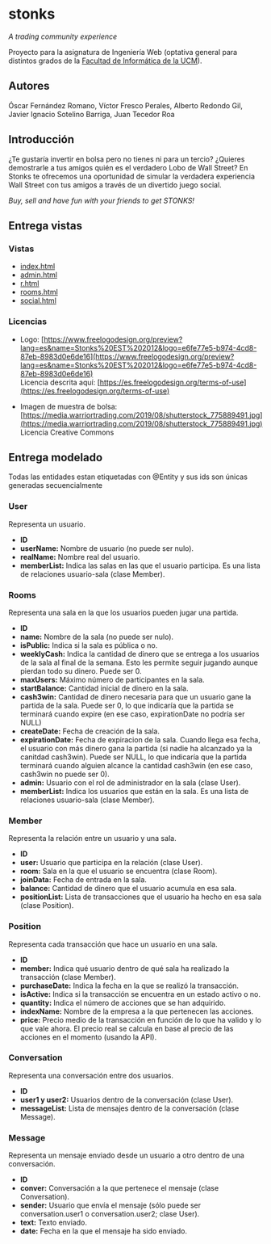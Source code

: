 # stonks

_A trading community experience_

Proyecto para la asignatura de Ingeniería Web (optativa general para distintos grados de la [Facultad de Informática de la UCM](https://informatica.ucm.es/)).

## Autores

Óscar Fernández Romano, Víctor Fresco Perales, Alberto Redondo Gil, Javier Ignacio Sotelino Barriga, Juan Tecedor Roa

## Introducción

¿Te gustaría invertir en bolsa pero no tienes ni para un tercio? ¿Quieres demostrarle a tus amigos quién es el verdadero Lobo de Wall Street? En Stonks te ofrecemos una oportunidad de simular la verdadera experiencia Wall Street con tus amigos a través de un divertido juego social.

_Buy, sell and have fun with your friends to get STONKS!_

## Entrega vistas

### Vistas

*   [index.html](localhost:8080)
*   [admin.html](localhost:8080/admin)
*   [r.html](localhost:8080/r)
*   [rooms.html](localhost:8080/rooms)
*   [social.html](localhost:8080/social)

### Licencias

*   Logo: [https://www.freelogodesign.org/preview?lang=es&name=Stonks%20EST%202012&logo=e6fe77e5-b974-4cd8-87eb-8983d0e6de16](https://www.freelogodesign.org/preview?lang=es&name=Stonks%20EST%202012&logo=e6fe77e5-b974-4cd8-87eb-8983d0e6de16)  
    Licencia descrita aquí: [https://es.freelogodesign.org/terms-of-use](https://es.freelogodesign.org/terms-of-use)

*   Imagen de muestra de bolsa: [https://media.warriortrading.com/2019/08/shutterstock_775889491.jpg](https://media.warriortrading.com/2019/08/shutterstock_775889491.jpg)  
    Licencia Creative Commons

## Entrega modelado

Todas las entidades estan etiquetadas con @Entity y sus ids son únicas generadas secuencialmente

### User

Representa un usuario.

*   **ID**
*   **userName:** Nombre de usuario (no puede ser nulo).
*   **realName:** Nombre real del usuario.
*   **memberList:** Indica las salas en las que el usuario participa. Es una lista de relaciones usuario-sala (clase Member).

### Rooms

Representa una sala en la que los usuarios pueden jugar una partida.

*   **ID**
*   **name:** Nombre de la sala (no puede ser nulo).
*   **isPublic:** Indica si la sala es pública o no.
*   **weeklyCash:** Indica la cantidad de dinero que se entrega a los usuarios de la sala al final de la semana. Esto les permite seguir jugando aunque pierdan todo su dinero. Puede ser 0.
*   **maxUsers:** Máximo número de participantes en la sala.
*   **startBalance:** Cantidad inicial de dinero en la sala.
*   **cash3win:** Cantidad de dinero necesaria para que un usuario gane la partida de la sala. Puede ser 0, lo que indicaría que la partida se terminará cuando expire (en ese caso, expirationDate no podría ser NULL)
*   **createDate:** Fecha de creación de la sala.
*   **expirationDate:** Fecha de expiracion de la sala. Cuando llega esa fecha, el usuario con más dinero gana la partida (si nadie ha alcanzado ya la canitdad cash3win). Puede ser NULL, lo que indicaría que la partida terminará cuando alguien alcance la cantidad cash3win (en ese caso, cash3win no puede ser 0).
*   **admin:** Usuario con el rol de administrador en la sala (clase User).
*   **memberList:** Indica los usuarios que están en la sala. Es una lista de relaciones usuario-sala (clase Member).

### Member

Representa la relación entre un usuario y una sala.

*   **ID**
*   **user:** Usuario que participa en la relación (clase User).
*   **room:** Sala en la que el usuario se encuentra (clase Room).
*   **joinData:** Fecha de entrada en la sala.
*   **balance:** Cantidad de dinero que el usuario acumula en esa sala.
*   **positionList:** Lista de transacciones que el usuario ha hecho en esa sala (clase Position).

### Position

Representa cada transacción que hace un usuario en una sala.

*   **ID**
*   **member:** Indica qué usuario dentro de qué sala ha realizado la transacción (clase Member).
*   **purchaseDate:** Indica la fecha en la que se realizó la transacción.
*   **isActive:** Indica si la transacción se encuentra en un estado activo o no.
*   **quantity:** Indica el número de acciones que se han adquirido.
*   **indexName:** Nombre de la empresa a la que pertenecen las acciones.
*   **price:** Precio medio de la transacción en función de lo que ha valido y lo que vale ahora. El precio real se calcula en base al precio de las acciones en el momento (usando la API).

### Conversation

Representa una conversación entre dos usuarios.

*   **ID**
*   **user1 y user2:** Usuarios dentro de la conversación (clase User).
*   **messageList:** Lista de mensajes dentro de la conversación (clase Message).

### Message

Representa un mensaje enviado desde un usuario a otro dentro de una conversación.

*   **ID**
*   **conver:** Conversación a la que pertenece el mensaje (clase Conversation).
*   **sender:** Usuario que envía el mensaje (sólo puede ser conversation.user1 o conversation.user2; clase User).
*   **text:** Texto enviado.
*   **date:** Fecha en la que el mensaje ha sido enviado.